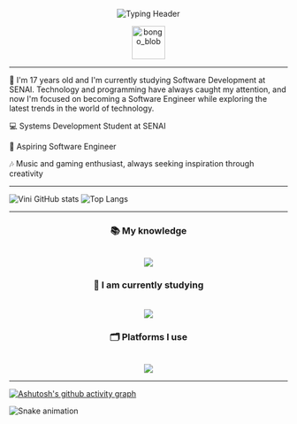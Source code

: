 <p align="center">
  <img src="https://readme-typing-svg.herokuapp.com?lines=Hey+there!+I'm+Vinícius+Santos+Briches.;Backend,+frontend,+and+everything+in+between+🧩&font=JetBrains+Mono&duration=4000&pause=1000&color=7aa2f7&center=true&width=900&height=100" alt="Typing Header" />
</p>

<p align="center">
  <img src="https://github.com/user-attachments/assets/a4c653b1-26ec-48fa-b3b2-ab30b5e73964" alt="bongo_blob" width="60" height="60" />
</p>

---

💭 I'm 17 years old and I'm currently studying Software Development at SENAI.
Technology and programming have always caught my attention, and now I'm focused
on becoming a Software Engineer while exploring the latest trends in the world of technology.


💻 Systems Development Student at SENAI

🎯 Aspiring Software Engineer

🎶 Music and gaming enthusiast, always seeking inspiration through creativity

---

![Vini GitHub stats](https://github-readme-stats.vercel.app/api?username=Vini-cods&show_icons=true&theme=tokyonight)
![Top Langs](https://github-readme-stats.vercel.app/api/top-langs/?username=Vini-cods&layout=compact&theme=tokyonight)

---
<h3 align="center">📚 My knowledge </h3>

<br/>
 
<div align="center">
    <img src="https://skillicons.dev/icons?i=html,css,javascript,mysql,python" /><br>
</div>

<h3 align="center">📖 I am currently studying </h3>

<br/>

<div align="center">
    <img src="https://skillicons.dev/icons?i=javascript,react,nodejs,mysql,php,typescript,java" /><br>
</div>

<h3 align="center">🗂️ Platforms I use </h3>

<br/>


<div align="center">
    <img src="https://skillicons.dev/icons?i=vscode,pycharm,replit,androidstudio,github,git,discord,notion,figma,bootstrap" /><br>
</div>


---

[![Ashutosh's github activity graph](https://github-readme-activity-graph.vercel.app/graph?username=Vini-cods&theme=tokyo-night)](https://github.com/ashutosh00710/github-readme-activity-graph)

<img src="https://raw.githubusercontent.com/Vini-cods/Vini-cods/output/snake.svg" alt="Snake animation" />
